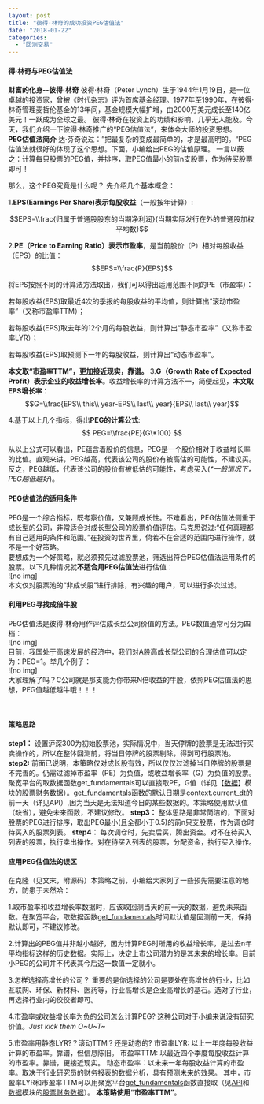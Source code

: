 ```yaml
---
layout: post
title: "彼得·林奇的成功投资PEG估值法"
date: "2018-01-22"
categories: 
  - "回测交易"
---
```


#### **得·林奇与PEG估值法**

**财富的化身--彼得·林奇** 彼得·林奇（Peter Lynch）生于1944年1月19日，是一位卓越的投资家，曾被《时代杂志》评为首席基金经理。1977年至1990年，在彼得·林奇管理麦哲伦基金的13年间，基金规模大幅扩增，由2000万美元成长至140亿美元！一跃成为全球之最。 彼得·林奇在投资上的功绩和影响，几乎无人能及。今天，我们介绍一下彼得·林奇推广的“PEG估值法”，来体会大师的投资思想。 <br> **PEG估值法简介** 达·芬奇说过：”把最复杂的变成最简单的，才是最高明的。“PEG估值法就很好的体现了这个思想。下面，小编给出PEG的估值原理。 一言以蔽之：计算每只股票的PEG值，并排序，取PEG值最小的前n支股票，作为待买股票即可！

那么，这个PEG究竟是什么呢？ 先介绍几个基本概念：

1.**EPS(Earnings Per Share)**表示**每股收益**（一般按年计算）:

$$EPS=\\frac{归属于普通股股东的当期净利润}{当期实际发行在外的普通股加权平均数}$$

2.**PE（Price to Earning Ratio）**表示**市盈率**，是当前股价（P）相对每股收益（EPS）的比值： $$EPS=\\frac{P}{EPS}$$

将EPS按照不同的计算法方法取出，我们可以得出适用范围不同的PE（市盈率）：

若每股收益(EPS)取最近4次的季报的每股收益的平均值，则计算出“滚动市盈率”（又称市盈率TTM）；

若每股收益(EPS)取去年的12个月的每股收益，则计算出“静态市盈率”（又称市盈率LYR）；

若每股收益(EPS)取预测下一年的每股收益，则计算出“动态市盈率”。

**本文取“市盈率TTM”，更加接近现实，靠谱。** 3.**G（Growth Rate of Expected Profit）**表示企业的**收益增长率**。收益增长率的计算方法不一，简便起见，**本文取EPS增长率**： $$G=\\frac{EPS\\ this\\ year-EPS\\ last\\ year}{EPS\\ last\\ year}$$

4.基于以上几个指标，得出**PEG的计算公式**: $$ PEG=\\frac{PE}{G\*100} $$

从以上公式可以看出，PE蕴含着股价的信息，PEG是一个股价相对于收益增长率的比值。直观来讲，PEG越高，代表该公司的股价有被高估的可能性，不建议买。反之，PEG越低，代表该公司的股价有被低估的可能性，考虑买入(_\*一般情况下，PEG越低越好_)。

#### **PEG估值法的适用条件**

PEG是一个综合指标，既考察价值，又兼顾成长性。不难看出，PEG估值法侧重于成长型的公司，非常适合对成长型公司的股票价值评估。马克思说过:“任何真理都有自己适用的条件和范围。”在投资的世界里，倘若不在合适的范围内进行操作，就不是一个好策略。 <br> 要想成为一个好策略，就必须预先过滤股票池，筛选出符合PEG估值法运用条件的股票。以下几种情况就**不适合用PEG估值法**进行估值： <br> ![no img] <br> 本文仅对股票池的“非成长股”进行排除，有兴趣的用户，可以进行多次过滤。 <br>

#### **利用PEG寻找成倍牛股**

PEG估值法是彼得·林奇用作评估成长型公司价值的方法。PEG数值通常可分为四档： <br> ![no img] <br> 目前，我国处于高速发展的经济中，我们对A股高成长型公司的合理估值可以定为：PEG=1。举几个例子： <br> ![no img] <br> 大家理解了吗？C公司就是那支能为你带来N倍收益的牛股，依照PEG估值法的思想，PEG值越低越牛哦！！！

<br>

#### **策略思路**

**step1：** 设置沪深300为初始股票池，实际情况中，当天停牌的股票是无法进行买卖操作的，所以在整体回测前，将当日停牌的股票剔除，得到可行股票池。 **step2:** 前面已说明，本策略仅对成长股有效，所以仅仅过滤掉当日停牌的股票是不完善的。仍需过滤掉市盈率（PE）为负值，或收益增长率（G）为负值的股票。聚宽平台的取数据函数get\_fundamentals可以直接取PE，G值（详见【[数据](https://www.joinquant.com/data)】模块的[股票财务数据](https://www.joinquant.com/fundamentals)）。[get\_fundamentals](https://www.joinquant.com/api#getfundamentals)函数的默认日期是context.current\_dt的前一天（详见API）,因为当天是无法知道今日的某些数据的。本策略使用默认值（缺省），避免未来函数，不建议修改。 **step3：** 整体思路是非常简洁的，下面对股票的PEG进行排序，取出PEG最小(且全都小于0.5)的前n只支股票，作为调仓时待买入的股票列表。 **step4：** 每次调仓时，先卖后买，腾出资金。对不在待买入列表的股票，执行卖出操作。对在待买入列表的股票，分配资金，执行买入操作。 <br>

#### **应用PEG估值法的误区**

在克隆（见文末，附源码）本策略之前，小编给大家列了一些预先需要注意的地方，防患于未然哈：

1.取市盈率和收益增长率数据时，应该取回测当天的前一天的数据，避免未来函数。在聚宽平台，取数据函数[get\_fundamentals](https://www.joinquant.com/api#getfundamentals)时间默认值是回测前一天，保持默认即可，不建议修改。

2.计算出的PEG值并非越小越好，因为计算PEG时所用的收益增长率，是过去n年平均指标这样的历史数据。实际上，决定上市公司潜力的是其未来的增长率。目前小PEG的公司并不代表其今后这一数值一定就小。

3.怎样选择高增长的公司？ 重要的是你选择的公司是要处在高增长的行业，比如互联网、环保、新材料、医药等，行业高增长是企业高增长的基石。选对了行业，再选择行业内的佼佼者即可。

4.市盈率或收益增长率为负的公司怎么计算PEG? 这种公司对于小编来说没有研究价值。_Just kick them O~U~T~_

5.市盈率用静态LYR?？滚动TTM？还是动态的? 市盈率LYR: 以上一年度每股收益计算的市盈率。靠谱，但信息陈旧。 市盈率TTM: 以最近四个季度每股收益计算的市盈率。靠谱，更接近现实。 动态市盈率：以未来一年每股收益计算的市盈率。取决于行业研究员的财务报表的数据分析，具有预测未来的效果。 其中，市盈率LYR和市盈率TTM可以用聚宽平台[get\_fundamentals](https://www.joinquant.com/api#getfundamentals)函数直接取（见[API](https://www.joinquant.com/api)和[数据](https://www.joinquant.com/data)模块的[股票财务数据](https://www.joinquant.com/fundamentals)）。 **本策略使用“市盈率TTM”**。 <br>
